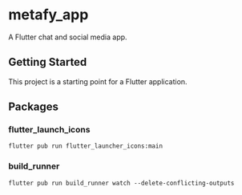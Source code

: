 # metafy_app

A Flutter chat and social media app.

## Getting Started

This project is a starting point for a Flutter application.

## Packages

### flutter_launch_icons

`flutter pub run flutter_launcher_icons:main`

### build_runner

`flutter pub run build_runner watch --delete-conflicting-outputs`

